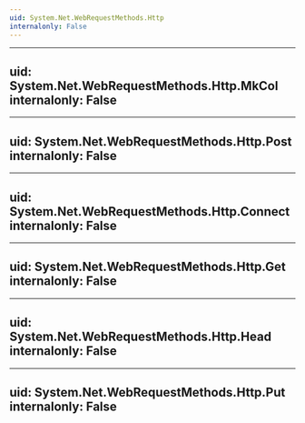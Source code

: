 ```yaml
---
uid: System.Net.WebRequestMethods.Http
internalonly: False
---
```


---
uid: System.Net.WebRequestMethods.Http.MkCol
internalonly: False
---

---
uid: System.Net.WebRequestMethods.Http.Post
internalonly: False
---

---
uid: System.Net.WebRequestMethods.Http.Connect
internalonly: False
---

---
uid: System.Net.WebRequestMethods.Http.Get
internalonly: False
---

---
uid: System.Net.WebRequestMethods.Http.Head
internalonly: False
---

---
uid: System.Net.WebRequestMethods.Http.Put
internalonly: False
---
